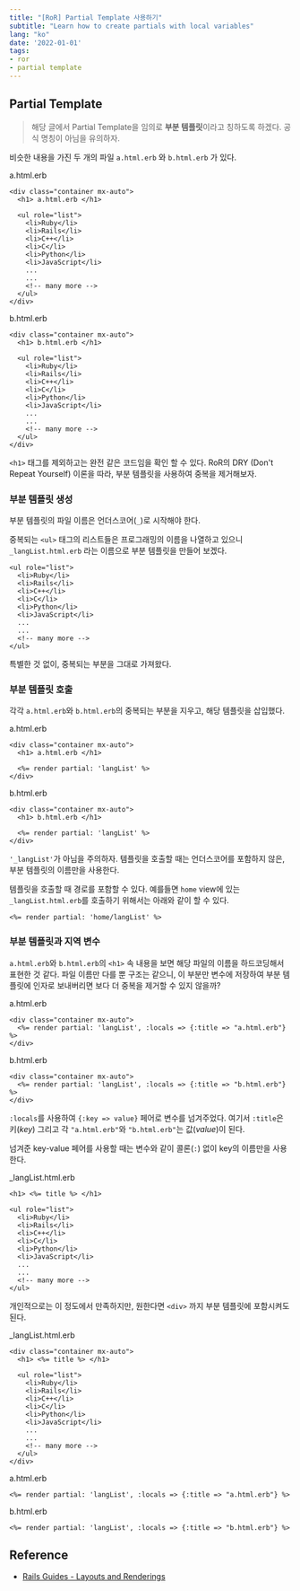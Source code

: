 ```yaml
---
title: "[RoR] Partial Template 사용하기"
subtitle: "Learn how to create partials with local variables"
lang: "ko"
date: '2022-01-01'
tags:
- ror
- partial template
---
```



## Partial Template
> 해당 글에서 Partial Template을 임의로 **부분 템플릿**이라고 칭하도록 하겠다. 공식 명칭이 아님을 유의하자.

 비슷한 내용을 가진 두 개의 파일 `a.html.erb` 와 `b.html.erb` 가 있다.

a.html.erb
```erb
<div class="container mx-auto">
  <h1> a.html.erb </h1>

  <ul role="list">
    <li>Ruby</li>
    <li>Rails</li>
    <li>C++</li>
    <li>C</li> 
    <li>Python</li>
    <li>JavaScript</li>
    ... 
    ...
    <!-- many more -->
  </ul>
</div>
```

b.html.erb
```erb
<div class="container mx-auto">
  <h1> b.html.erb </h1>

  <ul role="list">
    <li>Ruby</li>
    <li>Rails</li>
    <li>C++</li>
    <li>C</li> 
    <li>Python</li>
    <li>JavaScript</li>
    ... 
    ...
    <!-- many more -->
  </ul>
</div>
```

`<h1>` 태그를 제외하고는 완전 같은 코드임을 확인 할 수 있다. RoR의 DRY (Don't Repeat Yourself) 이론을 따라, 부분 템플릿을 사용하여 중복을 제거해보자.

### 부분 템플릿 생성
부분 템플릿의 파일 이름은 언더스코어(`_`)로 시작해야 한다. 


중복되는 `<ul>` 태그의 리스트들은 프로그래밍의 이름을 나열하고 있으니 `_langList.html.erb` 라는 이름으로 부분 템플릿을 만들어 보겠다.

```erb
<ul role="list">
  <li>Ruby</li>
  <li>Rails</li>
  <li>C++</li>
  <li>C</li> 
  <li>Python</li>
  <li>JavaScript</li>
  ... 
  ...
  <!-- many more -->
</ul>
```

특별한 것 없이, 중복되는 부분을 그대로 가져왔다. 

### 부분 템플릿 호출

각각 `a.html.erb`와 `b.html.erb`의 중복되는 부분을 지우고, 해당 템플릿을 삽입했다.

a.html.erb
```erb
<div class="container mx-auto">
  <h1> a.html.erb </h1>
  
  <%= render partial: 'langList' %>
</div>
```

b.html.erb
```erb
<div class="container mx-auto">
  <h1> b.html.erb </h1>

  <%= render partial: 'langList' %>
</div>
```

`'_langList'`가 아님을 주의하자. 템플릿을 호출할 때는 언더스코어를 포함하지 않은, 부분 템플릿의 이름만을 사용한다. 


템플릿을 호출할 때 경로를 포함할 수 있다. 예를들면 `home` view에 있는 `_langList.html.erb`를 호출하기 위해서는 아래와 같이 할 수 있다.
```erb
<%= render partial: 'home/langList' %>
```

### 부분 템플릿과 지역 변수
`a.html.erb`와 `b.html.erb`의 `<h1>` 속 내용을 보면 해당 파일의 이름을 하드코딩해서 표현한 것 같다. 파일 이름만 다를 뿐 구조는 같으니, 이 부분만 변수에 저장하여 부분 템플릿에 인자로 보내버리면 보다 더 중복을 제거할 수 있지 않을까?


a.html.erb
```erb
<div class="container mx-auto">
  <%= render partial: 'langList', :locals => {:title => "a.html.erb"} %>
</div>
```

b.html.erb
```erb
<div class="container mx-auto">
  <%= render partial: 'langList', :locals => {:title => "b.html.erb"} %>
</div>
```

`:locals`를 사용하여 `{:key => value}` 페어로 변수를 넘겨주었다. 여기서 `:title`은 키(*key*) 그리고 각 `"a.html.erb"`와 `"b.html.erb"`는 값(*value*)이 된다.


넘겨준 key-value 페어를 사용할 때는 변수와 같이 콜론(`:`) 없이 key의 이름만을 사용한다.  


_langList.html.erb
```erb
<h1> <%= title %> </h1>

<ul role="list">
  <li>Ruby</li>
  <li>Rails</li>
  <li>C++</li>
  <li>C</li> 
  <li>Python</li>
  <li>JavaScript</li>
  ... 
  ...
  <!-- many more -->
</ul>
```

개인적으로는 이 정도에서 만족하지만, 원한다면 `<div>` 까지 부분 템플릿에 포함시켜도 된다.


_langList.html.erb
```erb
<div class="container mx-auto">
  <h1> <%= title %> </h1>

  <ul role="list">
    <li>Ruby</li>
    <li>Rails</li>
    <li>C++</li>
    <li>C</li> 
    <li>Python</li>
    <li>JavaScript</li>
    ... 
    ...
    <!-- many more -->
  </ul>
</div>
```

a.html.erb
```erb
<%= render partial: 'langList', :locals => {:title => "a.html.erb"} %>
```

b.html.erb
```erb
<%= render partial: 'langList', :locals => {:title => "b.html.erb"} %>
```

## Reference
- [Rails Guides - Layouts and Renderings](https://guides.rubyonrails.org/layouts_and_rendering.html)